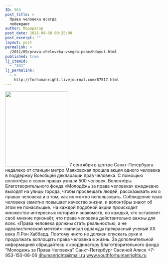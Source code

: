 ```yaml
---
ID: 563
post_title: >
  Права человека всегда
  побеждают
author: Модератор
post_date: 2011-09-08 00:25:00
post_excerpt: ""
layout: post
permalink: >
  /2011/09/prava-cheloveka-vsegda-pobezhdayut.html
published: true
lj_itemid:
  - "341"
lj_permalink:
  - >
    http://forhumanright.livejournal.com/87517.html
---
```

<a href="http://pics.livejournal.com/forhumanright/pic/00008r2h/"><img src="http://pics.livejournal.com/forhumanright/pic/00008r2h" width="202" height="240" border='0'/></a> 7 сентября в центре Санкт-Петербурга недалеко от станции метро Маяковская прошла акция одного человека в поддержку Всеобщей декларации прав человека. С помощью волонтёра о своих правах узнали 500 человек.
Волонтёры Благотворительного фонда «Молодёжь за права человека» ежедневно выходят на улицы города, чтобы просвещать людей, рассказывать им о правах человека и о том, как их можно использовать. Соблюдение прав человека заметно повышает качество жизни, и волонтёры знают об этом не понаслышке. На каждой подобной акции происходит множество интересных историй и знакомств, но каждый, кто оставляет своё мнение признаёт, что права человека действительно важны для всех.
 «Права человека должны стать реальностью, а не идеалистической мечтой» -написал однажды прекрасный ученый ХХ века Л.Рон Хаббард. Поэтому никто не должен опускать руки и продолжать воплощать права человека в жизнь. 
За дополнительной информацией обращайтесь к координатору
 Благотворительного фонда
 "Молодежь за Права Человека" Санкт-Петербург 
Сасиной Алисе 
+7-953-150-08-06 
4humanrights@mail.ru
www.youthforhumanrights.ru